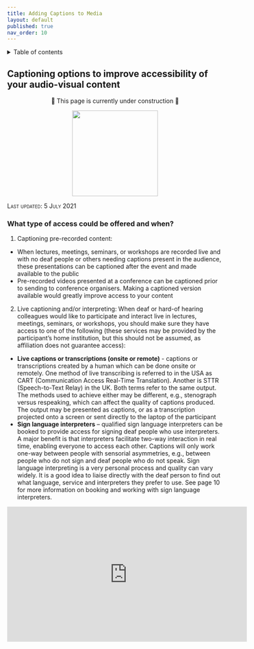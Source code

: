 ```yaml
---
title: Adding Captions to Media
layout: default
published: true
nav_order: 10
--- 
```


<details closed markdown="block">
  <summary>
    Table of contents
  </summary>
  {: .text-delta }
1. TOC
{:toc}
</details>

## Captioning options to improve accessibility of your audio-visual content

<p align="center">
🚧 This page is currently under construction 🚧
</p>

<p align="center">
  <img width="200" src="images/rev-rev-vox.gif">
</p>

<span style="font-variant:small-caps;">Last updated: 5 July 2021</span>

### What type of access could be offered and when?
1. Captioning pre-recorded content:
* When lectures, meetings, seminars, or workshops are recorded live and with no deaf people or others needing captions present in the audience, these presentations can be captioned after the event and made available to the public
* Pre-recorded videos presented at a conference can be captioned prior to sending to conference organisers. Making a captioned version available would greatly improve access to your content

2. Live captioning and/or interpreting: When deaf or hard-of hearing colleagues would like to participate and interact live in lectures, meetings, seminars, or workshops, you should make sure they have access to one of the following (these services may be provided by the participant’s home institution, but this should not be assumed, as affiliation does not guarantee access):
* **Live captions or transcriptions (onsite or remote)** - captions or transcriptions created by a human which can be done onsite or remotely. One method of live transcribing is referred to in the USA as CART (Communication Access Real-Time Translation). Another is STTR (Speech-to-Text Relay) in the UK. Both terms refer to the same output. The methods used to achieve either may be different, e.g., stenograph versus respeaking, which can affect the quality of captions produced. The output may be presented as captions, or as a transcription projected onto a screen or sent directly to the laptop of the participant
* **Sign language interpreters** – qualified sign language interpreters can be booked to provide access for signing deaf people who use interpreters. A major benefit is that interpreters facilitate two-way interaction in real time, enabling everyone to access each other. Captions will only work one-way between people with sensorial asymmetries, e.g., between people who do not sign and deaf people who do not speak. Sign language interpreting is a very personal process and quality can vary widely. It is a good idea to liaise directly with the deaf person to find out what language, service and interpreters they prefer to use. See page 10 for more information on booking and working with sign language interpreters.


<iframe id="video" width="560" height="315" src="https://www.youtube.com/embed/MQMdm6BYAJo" frameborder="0" allow="autoplay; encrypted-media" allowfullscreen=""></iframe>

